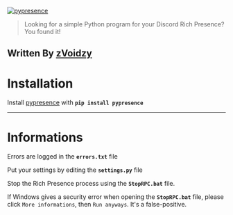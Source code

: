 [![pypresence](https://img.shields.io/badge/using-pypresence-00bb88.svg?style=for-the-badge&logo=discord&logoWidth=20)](https://github.com/qwertyquerty/pypresence)

> Looking for a simple Python program for your Discord Rich Presence? You found it!

Written By [zVoidzy](https://github.com/zVoidzy)
----------
# Installation

Install [pypresence](https://github.com/qwertyquerty/pypresence) with **`pip install pypresence`**

----------
# Informations

Errors are logged in the **`errors.txt`** file

Put your settings by editing the **`settings.py`** file

Stop the Rich Presence process using the **`StopRPC.bat`** file.

If Windows gives a security error when opening the **`StopRPC.bat`** file, please click `More informations`, then `Run anyways`. It's a false-positive.
